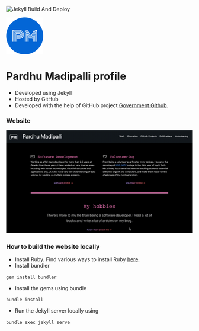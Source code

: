 ![Jekyll Build And Deploy](https://github.com/PardhuMadipalli/pardhumadipalli.github.io/actions/workflows/pages/pages-build-deployment/badge.svg)

<img src="assets/img/android-chrome-192x192.png" alt="PardhuMadipalli Logo" width="100"/>

# Pardhu Madipalli profile

- Developed using Jekyll
- Hosted by GitHub
- Developed with the help of GitHub project [Government Github](https://government.github.com/).

### Website

<a href="https://pardhumadipalli.github.io">
<img style="margin-left: auto; margin-right: auto" alt="PardhuMadipalli GitHub Page" src="files/website_recording.gif"/>
</a>
<br/>

### How to build the website locally

- Install Ruby. Find various ways to install Ruby [here](https://www.ruby-lang.org/en/documentation/installation/).
- Install bundler
```shell
gem install bundler
```
- Install the gems using bundle
```shell
bundle install
```
- Run the Jekyll server locally using
```shell
bundle exec jekyll serve
```
